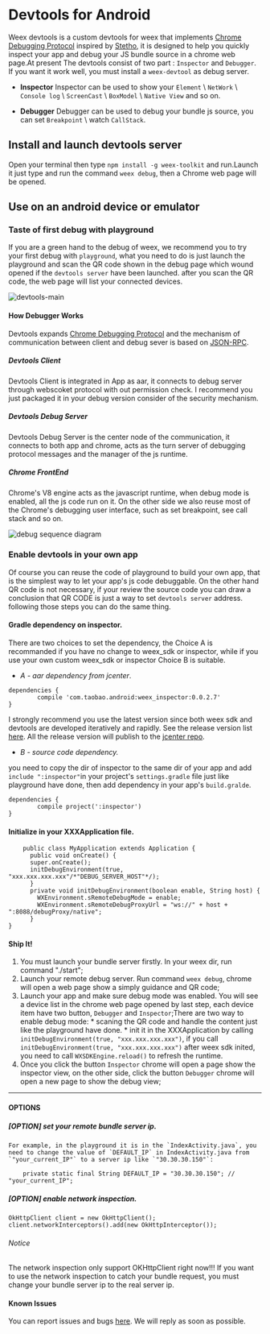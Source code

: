 # Devtools for Android

Weex devtools is a custom devtools for weex that implements [Chrome Debugging Protocol](https://developer.chrome.com/devtools/docs/debugger-protocol) inspired by [Stetho](https://github.com/facebook/stetho), it is designed to help you quickly inspect your app and debug your JS bundle source in a chrome web page.At present The devtools consist of two part : `Inspector` and `Debugger`. If you want it work well, you must install a `weex-devtool` as debug server.

- **Inspector**
 Inspector can be used to show your `Element` \ `NetWork` \ `Console log` \ `ScreenCast` \ `BoxModel` \ `Native View` and so on.

- **Debugger**
 Debugger can be used to debug your bundle js source, you can set `Breakpoint` \ watch `CallStack`.

## Install and launch devtools server
Open your terminal then type `npm install -g weex-toolkit` and run.Launch it just type and run the command `weex debug`, then a Chrome web page will be opened.

## Use on an android device or emulator

### Taste of first debug with playground
If you are a green hand to the debug of weex, we recommend you to try your first debug with `playground`, what you need to do is just launch the playground and scan the QR code shown in the debug page which wound opened if the `devtools server` have been launched. after you scan the QR code, the web page will list your connected devices.

![devtools-main](https://img.alicdn.com/tps/TB13fwSKFXXXXXDaXXXXXXXXXXX-887-828.png "connecting (multiple) devices")

#### How Debugger Works
Devtools expands [Chrome Debugging Protocol](https://developer.chrome.com/devtools/docs/debugger-protocol) and the mechanism of communication between client and debug sever is based on [JSON-RPC](https://en.wikipedia.org/wiki/JSON-RPC).

##### Devtools Client
Devtools Client is integrated in App as aar, it connects to debug server through webscoket protocol with out permission check. I recommend you just packaged it in your debug version consider of the security mechanism.

##### Devtools Debug Server
Devtools Debug Server is the center node of the communication, it connects to both app and chrome, acts as the turn server of debugging protocol messages and the manager of the js runtime.

##### Chrome FrontEnd
Chrome's V8 engine acts as the javascript runtime, when debug mode is enabled, all the js code run on it. On the other side we also reuse most of the Chrome's debugging user interface, such as set breakpoint, see call stack and so on. 

![debug sequence diagram](https://img.alicdn.com/tps/TB1igLoMVXXXXawapXXXXXXXXXX-786-1610.jpg "debug sequence diagram")

### Enable devtools in your own app
Of course you can reuse the code of playground to build your own app, that is the simplest way to let your app's js code debuggable. On the other hand QR code is not necessary, if your review the source code you can draw a conclusion that QR CODE is just a way to set `devtools server` address. following those steps you can do the same thing.

#### Gradle dependency on inspector. 
There are two choices to set the dependency, the Choice A is recommanded if you have no change to weex_sdk or inspector, while if you use your own custom weex_sdk or inspector Choice B is suitable.
 
  * *A - aar dependency from jcenter*.
  ````
  dependencies {
          compile 'com.taobao.android:weex_inspector:0.0.2.7'
  }
  ````
I strongly recommend you use the latest version since both weex sdk and devtools are developed iteratively and rapidly. See the release version list [here](https://github.com/weexteam/weex_devtools_android/releases). All the release version will publish to the [jcenter repo](https://bintray.com/alibabaweex/maven/weex_inspector).

  * *B - source code dependency.*

  you need to copy the dir of inspector to the same dir of your app and add `include ":inspector"`in your project's `settings.gradle` file just like playground have done, then add dependency in your app's `build.gralde`.
  ````
  dependencies {
          compile project(':inspector')
  }
  ````

#### Initialize in your XXXApplication file.
````
    public class MyApplication extends Application {
      public void onCreate() {
      super.onCreate();
      initDebugEnvironment(true, "xxx.xxx.xxx.xxx"/*"DEBUG_SERVER_HOST"*/);
      }
      private void initDebugEnvironment(boolean enable, String host) {
        WXEnvironment.sRemoteDebugMode = enable;
        WXEnvironment.sRemoteDebugProxyUrl = "ws://" + host + ":8088/debugProxy/native";
      }
}
````

#### Ship It!
  1. You must launch your bundle server firstly. In your weex dir, run command "./start";
  2. Launch your remote debug server. Run command `weex debug`, chrome will open a web page show a simply guidance and QR code;
  3. Launch your app and make sure debug mode was enabled. You will see a device list in the chrome web page opened by last step, each device item have two button, `Debugger` and `Inspector`;There are two way to enable debug mode:
    * scaning the QR code and handle the content just like the playground have done.
    * init it in the XXXApplication by calling `initDebugEnvironment(true, "xxx.xxx.xxx.xxx")`, if you call `initDebugEnvironment(true, "xxx.xxx.xxx.xxx")` after weex sdk inited, you need to call `WXSDKEngine.reload()` to refresh the runtime.
  4. Once you click the button `Inspector` chrome will open a page show the inspector view, on the other side, click the button `Debugger` chrome will open a new page to show the debug view;





---

#### OPTIONS

##### [**OPTION**] *set your remote bundle server ip.*

    For example, in the playground it is in the `IndexActivity.java`, you need to change the value of `DEFAULT_IP` in IndexActivity.java from `"your_current_IP"` to a server ip like `"30.30.30.150"`:
````
    private static final String DEFAULT_IP = "30.30.30.150"; // "your_current_IP";
````

##### [**OPTION**] *enable network inspection.*
````
OkHttpClient client = new OkHttpClient();
client.networkInterceptors().add(new OkHttpInterceptor());
````

###### Notice
  The network inspection only support OKHttpClient right now!!! If you want to use the network inspection to catch your bundle request, you must change your bundle server ip to the real server ip.
  
#### Known Issues
 You can report issues and bugs [here](https://github.com/weexteam/weex_devtools_android/issues). We will reply as soon as possible.
